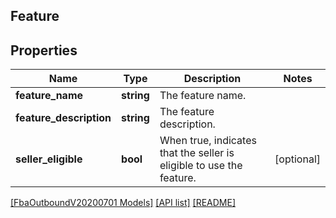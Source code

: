 ## Feature

## Properties

Name | Type | Description | Notes
------------ | ------------- | ------------- | -------------
**feature_name** | **string** | The feature name. |
**feature_description** | **string** | The feature description. |
**seller_eligible** | **bool** | When true, indicates that the seller is eligible to use the feature. | [optional]

[[FbaOutboundV20200701 Models]](../) [[API list]](../../Api) [[README]](../../../README.md)
